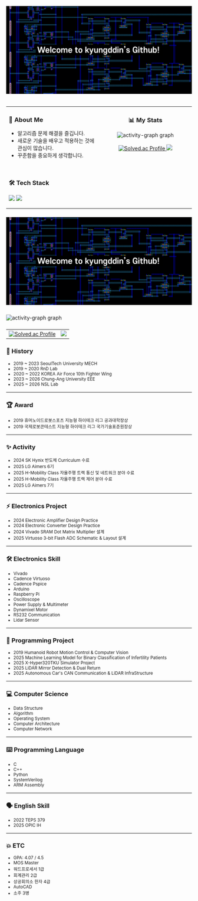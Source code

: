 <div align="center">
  <img src="https://github.com/kyungddin/kyungddin/blob/main/github_front.png" width="800"/>
</div>

<br>

<table>
  <tr>
    <td width="50%" valign="top">
      <h3>👋 About Me</h3>
      <ul>
        <li>알고리즘 문제 해결을 즐깁니다.</li>
        <li>새로운 기술을 배우고 적용하는 것에 관심이 많습니다.</li>
        <li>꾸준함을 중요하게 생각합니다.</li>
      </ul>
      <br>
      <h3>🛠️ Tech Stack</h3>
      <p>
        <img src="https://img.shields.io/badge/C++-00599C?style=for-the-badge&logo=cplusplus&logoColor=white"/>
        <img src="https://img.shields.io/badge/Python-3776AB?style=for-the-badge&logo=Python&logoColor=white"/>
      </p>
    </td>
    <td width="50%" valign="top" align="center">
      <h3>📊 My Stats</h3>
      <img src="https://github-readme-activity-graph.vercel.app/graph?username=kyungddin&radius=16&theme=github-compact&area=true&order=5" height="200" alt="activity-graph graph"  />
      <br><br>
      <a href="https://solved.ac/kyungddin">
        <img src="http://mazassumnida.wtf/api/v2/generate_badge?boj=kyungddin" alt="Solved.ac Profile"/>
      </a>
      <img src="http://mazandi.herokuapp.com/api?handle=kyungddin&theme=dark"/>
    </td>
  </tr>
</table>


###
<div align="center">
  <img src="https://github.com/kyungddin/kyungddin/blob/main/github_front.png" />
</div>

###


<img src="https://github-readme-activity-graph.vercel.app/graph?username=kyungddin&radius=16&theme=github-compact&area=true&order=5" height="300" alt="activity-graph graph"  />


###

<div align="center">

<table>
  <tr>
    <td>
      <a href="https://solved.ac/kyungddin">
        <img src="http://mazassumnida.wtf/api/v2/generate_badge?boj=kyungddin" alt="Solved.ac Profile"/>
      </a>
    </td>
    <td>
      <img src="http://mazandi.herokuapp.com/api?handle=kyungddin&theme=dark"/>
    </td>
  </tr>
</table>

</div>

### 🚩 History
<small>

- 2019 ~ 2023 SeoulTech University MECH  
- 2019 ~ 2020 RnD Lab  
- 2020 ~ 2022 KOREA Air Force 10th Fighter Wing  
- 2023 ~ 2026 Chung-Ang University EEE  
- 2025 ~ 2026 NSL Lab  

</small>

---

### 🏆 Award
<small>

- 2019 휴머노이드로봇스포츠 지능형 하이테크 리그 공과대학장상  
- 2019 국제로봇콘테스트 지능형 하이테크 리그 국가기술표준원장상  

</small>

---

### ✨ Activity
<small>

- 2024 SK Hynix 반도체 Curriculum 수료  
- 2025 LG Aimers 6기  
- 2025 H-Mobility Class 자율주행 트랙 통신 및 네트워크 분야 수료  
- 2025 H-Mobility Class 자율주행 트랙 제어 분야 수료  
- 2025 LG Aimers 7기  

</small>

---

### ⚡ Electronics Project
<small>

- 2024 Electronic Amplifier Design Practice  
- 2024 Electronic Converter Design Practice  
- 2024 Vivado SRAM Dot Matrix Multiplier 설계  
- 2025 Virtuoso 3-bit Flash ADC Schematic & Layout 설계  

</small>

---

### 🛠️ Electronics Skill
<small>

- Vivado  
- Cadence Virtuoso  
- Cadence Pspice  
- Arduino  
- Raspberry Pi  
- Oscilloscope  
- Power Supply & Multimeter  
- Dynamixel Motor  
- RS232 Communication  
- Lidar Sensor  

</small>

---

### 📑 Programming Project
<small>

- 2019 Humanoid Robot Motion Control & Computer Vision  
- 2025 Machine Learning Model for Binary Classification of Infertility Patients  
- 2025 X-Hyper320TKU Simulator Project  
- 2025 LiDAR Mirror Detection & Dual Return  
- 2025 Autonomous Car's CAN Communication & LiDAR InfraStructure  

</small>

---

### 💻 Computer Science
<small>

- Data Structure  
- Algorithm  
- Operating System  
- Computer Architecture  
- Computer Network  

</small>

---

### ⌨️ Programming Language
<small>

- C  
- C++  
- Python  
- SystemVerilog  
- ARM Assembly  

</small>

---

### 🗣️ English Skill
<small>

- 2022 TEPS 379  
- 2025 OPIC IH  

</small>

---

### 💥 ETC
<small>

- GPA: 4.07 / 4.5  
- MOS Master  
- 워드프로세서 1급  
- 회계관리 2급  
- 상공회의소 한자 4급  
- AutoCAD  
- 소주 3병  

</small>